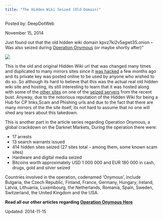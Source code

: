 ```yaml
---
title: "The Hidden Wiki Seized (Old Domain)"
---
```


Posted by: DeepDotWeb

<span>November 15, 2014</span>

<p>Just found out that the old hidden wiki domain kpvz7ki2v5agwt35.onion &#8211; Was also seized during <a href="tag/operation-onymous/">Operation Onymous</a> (or maybe shortly after)&#8221;</p>
<img src="https://info-gir.github.io/deepdotweb/imgs/2014/11/hiddenwiki.png" />

<p>This is the old and original Hidden Wiki url that was changed many times and duplicated to many mirrors sites since it <a href="/2014/03/14/hidden-wiki-hacked-wikitor-fills-gap/">was hacked</a> a few months ago and its private key was posted online to be used by anyone who wished to do so. So although its hard to believe that this was the actual real old hidden wiki site and hosting, its still interesting to learn that it was hosted along with some of the <a title="129 Of the Seized “.Onion” Domains Were at a Single Bulgarian Hosting" href="2014/11/08/129-seized-onion-domains-single-bulgarian-hosting/">other sites</a> on one of the <a title="NCA: “We have Taken down 400 Dark Net Sites”" href="2014/11/07/nca-taken-400-dark-net-sites/">seized servers</a> from the recent bust. Anyway, due to the notorious reputation of the Hidden Wiki for being a Hub for CP links,Scam and Phishing urls and due to the fact that there are many mirrors of the the site itself, its not hard to assume that no one will shed any tears about this takedown.</p>
<p>This is another part in the article series regarding Operation Onymous, a global crackdown on the Darknet Markets, During the operation there were:</p>
<ul>
<li>17 arrests</li>
<li>13 search warrants issued</li>
<li>414 hidden sites seized (27 sites total – among them, some known scam sites)</li>
<li>Hardware and digital media seized</li>
<li>Bitcoins worth approximately USD 1 000 000 and EUR 180 000 in cash, drugs, gold and silver seized</li>
</ul>
<p>Countries involved in the operation, codenamed ‘Onymous’, include Bulgaria, the Czech Republic, Finland, France, Germany, Hungary, Ireland, Latvia, Lithuania, Luxembourg, the Netherlands, Romania, Spain, Sweden, Switzerland, the United Kingdom and the USA.</p>
<p><strong>Read all our other articles regarding <a href="tag/silkroad2bust/">Operation Onymous Here</a></strong></p>

Updated: 2014-11-15
    
